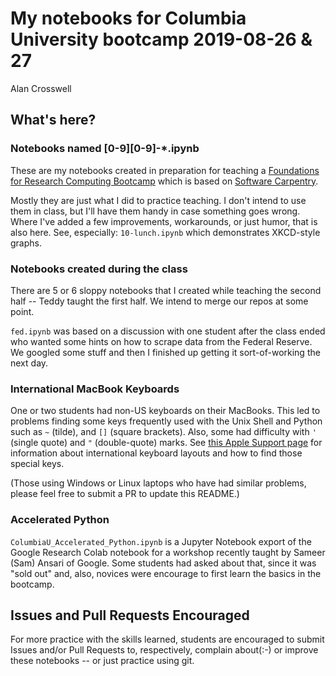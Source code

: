 # My notebooks for Columbia University bootcamp 2019-08-26 & 27

Alan Crosswell

## What's here?

### Notebooks named [0-9][0-9]-*.ipynb
These are my notebooks created in preparation for teaching a
[Foundations for Research Computing Bootcamp](https://columbiaswc.github.io/2019-08-26-columbia-section-1/)
which is based on [Software Carpentry](http://software-carpentry.org/).

Mostly they are just what I did to practice teaching. I don't intend to use them in class, but I'll have them handy
in case something goes wrong. Where I've added a few improvements, workarounds, or just humor, that is also here.
See, especially: `10-lunch.ipynb` which demonstrates XKCD-style graphs.

### Notebooks created during the class

There are 5 or 6 sloppy notebooks that I created while teaching the second half -- Teddy taught the first half.
We intend to merge our repos at some point.

`fed.ipynb` was based on a discussion with one student after the class ended who wanted some hints on how to scrape
data from the Federal Reserve. We googled some stuff and then I finished up getting it sort-of-working the next day.

### International MacBook Keyboards

One or two students had non-US keyboards on their MacBooks. This led to problems finding some keys frequently
used with the Unix Shell and Python such as `~` (tilde), and `[]` (square brackets).  Also, some had difficulty
with `'` (single quote) and `"` (double-quote) marks.  See
[this Apple Support page](https://support.apple.com/en-us/HT201794) for information about
international keyboard layouts and how to find those special keys.

(Those using Windows or Linux laptops who have had similar problems, please feel free to submit a PR to update this
README.)

### Accelerated Python

`ColumbiaU_Accelerated_Python.ipynb` is a Jupyter Notebook export of the Google Research Colab notebook for a
workshop recently taught by Sameer (Sam) Ansari of Google. Some students had asked about that, since it was "sold out"
and, also, novices were encourage to first learn the basics in the bootcamp.

## Issues and Pull Requests Encouraged

For more practice with the skills learned, students are encouraged to submit Issues and/or Pull Requests to, respectively,
complain about(:-) or improve these notebooks -- or just practice using git.
